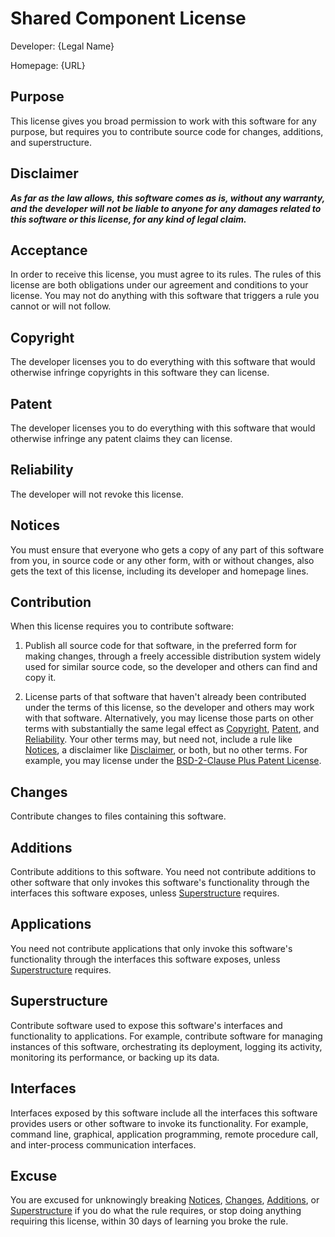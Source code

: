 # Shared Component License

Developer: {Legal Name}

<!-- The developer could be an individual, but more likely a legal entity. -->

Homepage: {URL}

<!-- Inspired by the "Source Code" notice line at the top of Parity.  Developers have been confused about what to put in the Source Code line.  Homepage and a URL placeholder should clear things up. -->

## Purpose

<!-- See https://writing.kemitchell.com/2019/01/10/Discipline-Stated-Purpose.html -->

This license gives you broad permission to work with this software for any purpose, but requires you to contribute source code for changes, additions, and superstructure.

<!-- Compare Parity, which does not make any permissive allowance for applications integrating the software being licensed: "This license lets you use and share this software for free, as long as you contribute software you make with it." -->

## Disclaimer

***As far as the law allows, this software comes as is, without any warranty, and the developer will not be liable to anyone for any damages related to this software or this license, for any kind of legal claim.***

<!-- Plain text renderings of the license should use symbols, like asterisks, rather than ALL CAPS, for conspicuity. -->

## Acceptance

In order to receive this license, you must agree to its rules.  The rules of this license are both obligations under our agreement and conditions to your license.  You may not do anything with this software that triggers a rule you cannot or will not follow.

<!-- Because the license puts significant obligations on the licensee, we need to dispel confusion about legal characterization and remedies. To head off wasteful arguments in uncharted legal territory, expressly recite both contract and license.  The terms alone cannot establish contract. But in the likely event that facts do, clarify the consequences. -->

<!-- The final sentence goes to impossibility and frustration.  It may not be necessary, but we'd all better avoid the argument. -->

## Copyright

The developer licenses you to do everything with this software that would otherwise infringe copyrights in this software they can license.

## Patent

The developer licenses you to do everything with this software that would otherwise infringe any patent claims they can license.

<!-- Note the absence of any scope restriction, like Apache 2.0's limit to patents readings on the version to which someone contributed. First, that kind of scope language isn't particularly assuring.  It's often unclear how to tell what patents get covered, even with revision control data to hand.  Second, the primary use case for this license is entity licensors, who can do a single outbound patent analysis.  -->

<!-- Note that Contributing requires a strong patent grant. -->

## Reliability

The developer will not revoke this license.

<!-- Express irrevocability.  Note that headings are _not_ disclaimed, and Reliance evokes the relevant legal concept. -->

## Notices

You must ensure that everyone who gets a copy of any part of this software from you, in source code or any other form, with or without changes, also gets the text of this license, including its developer and homepage lines.

<!-- An orthodox open source style attribution condition. -->

## Contribution

When this license requires you to contribute software:

<!-- This language functions like a defined term, without falling back on lawyerly conventions that alienate non-lawyer readers. -->

1.  Publish all source code for that software, in the preferred form for making changes, through a freely accessible distribution system widely used for similar source code, so the developer and others can find and copy it.

<!-- FSF has objected to licenses that require sending code back to the licensor specifically. -->

<!-- On criterion 10 of the Open Source Definition, see https://writing.kemitchell.com/2018/11/05/OSD-Copyleft-Regulation.html#technology-neutrality -->

2.  License parts of that software that haven't already been contributed under the terms of this license, so the developer and others may work with that software.  Alternatively, you may license those parts on other terms with substantially the same legal effect as [Copyright](#copyright), [Patent](#patent), and [Reliability](#reliability).  Your other terms may, but need not, include a rule like [Notices](#notices), a disclaimer like [Disclaimer](#disclaimer), or both, but no other terms.  For example, you may license under the [BSD-2-Clause Plus Patent License](https://spdx.org/licenses/BSD-2-Clause-Patent.html).

<!-- Note that criterion 3 of the Open Source Definition requires permitting licensing on the same terms: https://writing.kemitchell.com/2018/11/05/OSD-Copyleft-Regulation.html#allow-the-same-terms-for-derived-works -->

<!-- Note that BSD-2-Clause-Patent's patent grant follows Apache 2.0's approach to scope. -->

## Changes

Contribute changes to files containing this software.

<!-- Designed to approximate MPL 2.0 style copyleft. -->

## Additions

Contribute additions to this software.  You need not contribute additions to other software that only invokes this software's functionality through the interfaces this software exposes, unless [Superstructure](#superstructure) requires.

<!-- Designed to sweep optimizations, functionality adds, and other improvements to the licensed software. -->

## Applications

You need not contribute applications that only invoke this software's functionality through the interfaces this software exposes, unless [Superstructure](#superstructure) requires.

<!-- Makes the selective nature of the copyleft rules explicit. -->

<!-- Compare MongoDB's statements on AGPLv3 https://www.mongodb.com/blog/post/the-agpl and SSPLv1 https://www.mongodb.com/licensing/server-side-public-license/faq#implications -->

## Superstructure

<!-- Other terms considered: "extensions", "framing" -->

Contribute software used to expose this software's interfaces and functionality to applications.  For example, contribute software for managing instances of this software, orchestrating its deployment, logging its activity, monitoring its performance, or backing up its data.

<!-- Note the parallelism of "functionality" and "interfaces" with Applications and Additions. -->

<!-- The examples list cannot but restrict the more general language of the sentence before it. -->

<!-- Compare the illustrative list in the definition of "Service Source Code" in section 13 of SSPLv2:  management software, user interfaces, application program interfaces, automation software, monitoring software, backup software, and host orchestration software" -->

## Interfaces

Interfaces exposed by this software include all the interfaces this software provides users or other software to invoke its functionality.  For example, command line, graphical, application programming, remote procedure call, and inter-process communication interfaces.

## Excuse

You are excused for unknowingly breaking [Notices](#notices), [Changes](#changes), [Additions](#additions), or [Superstructure](#superstructure) if you do what the rule requires, or stop doing anything requiring this license, within 30 days of learning you broke the rule.

<!-- This language permits multiple excuses, so long as the rule breaker doesn't know about their breach on account of factual circumstances, rather than ignorance of the license terms.  First notice of any violation will make a licensee aware of the license terms. -->
